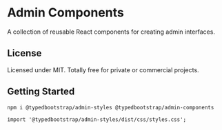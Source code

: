 # Admin Components

A collection of reusable React components for creating admin interfaces.

## License
Licensed under MIT. Totally free for private or commercial projects.

## Getting Started

```bash
npm i @typedbootstrap/admin-styles @typedbootstrap/admin-components
```

```tsx
import '@typedbootstrap/admin-styles/dist/css/styles.css';
```
